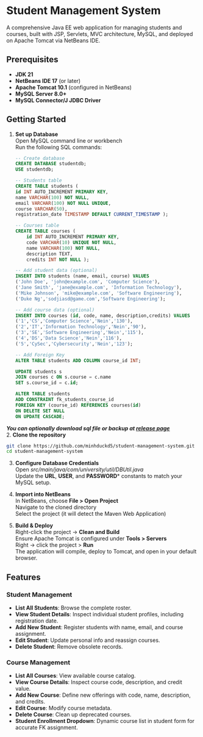 # Student Management System

A comprehensive Java EE web application for managing students and courses, built with JSP, Servlets, MVC architecture, MySQL, and deployed on Apache Tomcat via NetBeans IDE.

## Prerequisites

- **JDK 21**  
- **NetBeans IDE 17** (or later)  
- **Apache Tomcat 10.1** (configured in NetBeans)  
- **MySQL Server 8.0+**  
- **MySQL Connector/J JDBC Driver**  

## Getting Started
1. **Set up Database**\
	Open MySQL command line or workbench\
	Run the following SQL commands:
	
	```sql
	-- Create database
	CREATE DATABASE studentdb;
	USE studentdb;

	-- Students table
	CREATE TABLE students (
	id INT AUTO_INCREMENT PRIMARY KEY,
	name VARCHAR(100) NOT NULL,
	email VARCHAR(100) NOT NULL UNIQUE,
	course VARCHAR(50),
	registration_date TIMESTAMP DEFAULT CURRENT_TIMESTAMP );

	-- Courses table
	CREATE TABLE courses (
        id INT AUTO_INCREMENT PRIMARY KEY,
        code VARCHAR(10) UNIQUE NOT NULL,
        name VARCHAR(100) NOT NULL,
        description TEXT,
        credits INT NOT NULL );

	-- Add student data (optional)
	INSERT INTO students (name, email, course) VALUES
	('John Doe', 'john@example.com', 'Computer Science'),
	('Jane Smith', 'jane@example.com', 'Information Technology'),
	('Mike Johnson', 'mike@example.com', 'Software Engineering'),
	('Duke Ng','sodjiasd@game.com','Software Engineering');

	-- Add course data (optional)
	INSERT INTO courses (id, code, name, description,credits) VALUES
	('1','CS','Computer Science','Nein','130'),
	('2','IT','Information Technology','Nein','90'),
	('3','SE','Software Engineering','Nein','115'),
	('4','DS','Data Science','Nein','116'),
	('5','CySec','Cybersecurity','Nein','123');

	-- Add Foreign Key
	ALTER TABLE students ADD COLUMN course_id INT;

	UPDATE students s
	JOIN courses c ON s.course = c.name
	SET s.course_id = c.id;

	ALTER TABLE students
	ADD CONSTRAINT fk_students_course_id
	FOREIGN KEY (course_id) REFERENCES courses(id)
	ON DELETE SET NULL
	ON UPDATE CASCADE;
	```
***You can optionally download sql file or backup at [release page](https://github.com/minhduckd5/student-management-system/releases/tag/SQL-Queries "Title")***\
2. **Clone the repository**  
   ```bash
   git clone https://github.com/minhduckd5/student-management-system.git
   cd student-management-system
```

3. **Configure Database Credentials**\
Open *src/main/java/com/university/util/DBUtil.java*\
Update the **URL**, **USER**, and **PASSWORD*** constants to match your MySQL setup.

4. **Import into NetBeans**\
In NetBeans, choose **File > Open Project**\
Navigate to the cloned directory\
Select the project (it will detect the Maven Web Application)

5. **Build & Deploy**\
Right-click the project -> **Clean and Build**\
Ensure Apache Tomcat is configured under **Tools > Servers**\
Right -> click the project > **Run**\
The application will compile, deploy to Tomcat, and open in your default browser.

## Features
### Student Management
*  **List All Students**: Browse the complete roster.
* **View Student Details**: Inspect individual student profiles, including registration date.
* **Add New Student**: Register students with name, email, and course assignment.
* **Edit Student**: Update personal info and reassign courses.
* **Delete Student**: Remove obsolete records.
### Course Management
* **List All Courses**: View available course catalog.
* **View Course Details**: Inspect course code, description, and credit value.
* **Add New Course**: Define new offerings with code, name, description, and credits.
* **Edit Course**: Modify course metadata.
* **Delete Course**: Clean up deprecated courses.
* **Student Enrollment Dropdown**: Dynamic course list in student form for accurate FK assignment.


